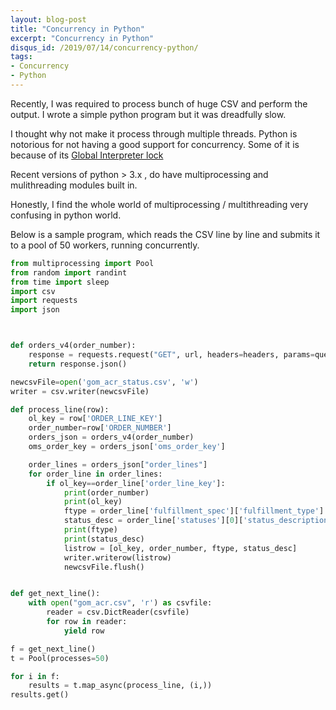 ```yaml
---
layout: blog-post
title: "Concurrency in Python"
excerpt: "Concurrency in Python"
disqus_id: /2019/07/14/concurrency-python/
tags:
- Concurrency
- Python
---
```


Recently, I was required to process bunch of huge CSV and perform the output. I wrote a simple python program but it was dreadfully slow.

I thought why not make it process through multiple threads. Python is notorious for not having a good support for concurrency. Some of it is because of its [Global Interpreter lock](https://realpython.com/python-gil/)

Recent versions of python > 3.x , do have multiprocessing and mulithreading modules built in.

Honestly, I find the whole world of multiprocessing / multithreading very confusing in python world. 

Below is a sample program, which reads the CSV line by line and submits it to a pool of 50 workers, running concurrently.

```python
from multiprocessing import Pool
from random import randint
from time import sleep
import csv
import requests
import json



def orders_v4(order_number):
    response = requests.request("GET", url, headers=headers, params=querystring, verify=False)
    return response.json()

newcsvFile=open('gom_acr_status.csv', 'w')
writer = csv.writer(newcsvFile)

def process_line(row):
    ol_key = row['ORDER_LINE_KEY']
    order_number=row['ORDER_NUMBER']
    orders_json = orders_v4(order_number)
    oms_order_key = orders_json['oms_order_key']

    order_lines = orders_json["order_lines"]
    for order_line in order_lines:
        if ol_key==order_line['order_line_key']:
            print(order_number)
            print(ol_key)
            ftype = order_line['fulfillment_spec']['fulfillment_type']
            status_desc = order_line['statuses'][0]['status_description']
            print(ftype)
            print(status_desc)
            listrow = [ol_key, order_number, ftype, status_desc]            
            writer.writerow(listrow)
            newcsvFile.flush()


def get_next_line():
    with open("gom_acr.csv", 'r') as csvfile:
        reader = csv.DictReader(csvfile)
        for row in reader:
            yield row

f = get_next_line()
t = Pool(processes=50)

for i in f:
    results = t.map_async(process_line, (i,))
results.get()
```